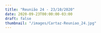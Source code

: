```yaml
---
title: "Reunião 24 - 23/10/2020"
date: 2020-09-23T00:00:00-03:00
draft: false
thumbnail: "/images/Cartaz-Reuniao_24.jpg"
---
```

